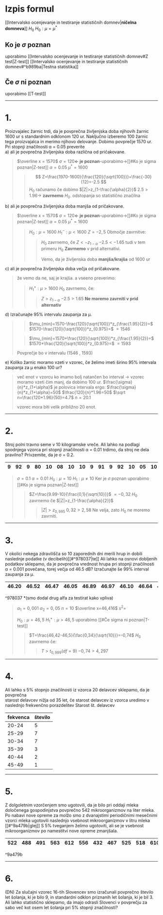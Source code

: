 # Izpis formul
[[Intervalsko ocenjevanje in testiranje statističnih domnev|**ničelna domneva**]] $H_0$
$H_0:\mu = \mu^*$

## Ko je $\sigma$ poznan
uporabimo [[Intervalsko ocenjevanje in testiranje statističnih domnev#Z test|Z-test]]
[[Intervalsko ocenjevanje in testiranje statističnih domnev#^b989ba|Testna statistika]]

## Če $\sigma$ ni poznan 
uporabimo [[T-test]]

---

# 1.
Proizvajalec žarnic trdi, da je povprečna življenjska doba njihovih žarnic 1600 ur s standardnim odklonom 120 ur. Naključno izberemo 100 žarnic tega proizvajalca in merimo njihovo delovanje. Dobimo povprečje 1570 ur. Pri stopnji značilnosti α = 0.05 preverite  
a) ali je povprečna življenjska doba različna od pričakovane.  
	
>$\overline x = 1570$
>$\sigma= 120$**<- je poznan**-uporabimo->[[#Ko je sigma poznan|Z-test]]
>$\alpha=0.05$
>$\mu^*=1600$
>> $$
Z=\frac{1970-1600}{\frac{120}{\sqrt{100}}}=\frac{-30}{12}=-2.5
>> $$
>> $H_0$ računamo če dobimo $|Z|>z_{1-\frac{\alpha}{2}}$
>> $2.5>1.96$-> **zavrnemo** $H_0$. odstopanja so statistično značilna

b) ali je povprečna življenjska doba manjša od pričakovane.  
>$\overline x = 1570$
>$\sigma= 120$**<- je poznan**-uporabimo->[[#Ko je sigma poznan|Z-test]]
>$\alpha=0.05$
>$\mu^*=1600$
>>$H_0:\mu=1600$
>>$H_1^-:\mu<1600$
>>$Z=-2,5$
>>Območje zavrnitve:
>>>$H_0$ zavrnemo, če $Z<-z_{1-\alpha}$
>>>$-2.5<-1.65$
>>>tudi v tem primeru $H_0$ **Zavrnemo** v prid alternativi. 
>>>
>>>Vemo, da je življenska doba **manjša/krajša** od 1600 ur

c) ali je povprečna življenjska doba večja od pričakovane.  
>že vemo da ne, saj je krajša. a vseeno preverimo:
>>$H_1^+:\mu>1600$
>>$H_0$ zavrnemo, če:
>>>$Z>z_{1-\alpha}$
>>>$-2.5>1.65$
>>>**Ne moremo zavrniti v prid alternativ** 


d) Izračunajte 95% intervalu zaupanja za μ.  
>>$\mu_{min}=1570-\frac{120}{\sqrt{100}}*z_{\frac{1.95}{2}}=$
>>$1570-\frac{120}{\sqrt{100}}*z_{0.975}=$
>>$=1546$
>
>>$\mu_{min}=1570+\frac{120}{\sqrt{100}}*z_{\frac{1.95}{2}}=$
>>$1570+\frac{120}{\sqrt{100}}*z_{0.975}=$
>>$=1593$
>
>Povprečje bo v intervalu $(1546\ ,\ 1593)$

e) Koliko žarnic moramo vzeti v vzorec, če želimo imeti širino 95% intervala zaupanja za μ enako 100 ur?  
>več enot v vzorcu ko imamo bolj natančen bo interval -> vzorec moramo vzeti čim manj, da dobimo 100 ur.
>$\frac{\sigma}{n}*z_{1+\alpha}$ je polovica intervala ergo:
>$\frac{\sigma}{n}*z_{1+\alpha}=50$
>$\frac{120}{n}*1.96=50$
>$\sqrt n=\frac{120*1.96}{50}=4.7$
>$n=20.1$
>
>vzorec mora biti velik približno 20 enot.

---

# 2.
Stroj polni travno seme v 10 kilogramske vreče. Ali lahko na podlagi spodnjega vzorca pri stopnji značilnosti α = 0.01 trdimo, da stroj ne dela pravilno? Privzemite, da je σ = 0.2.  

| 9   | 92  | 9   | 80  | 10  | 08  | 10  | 10  | 9   | 91  | 9   | 92  | 10  | 05  | 10  | 03  | 9   | 99  | 10  | 07  | 
| --- | --- | --- | --- | --- | --- | --- | --- | --- | --- | --- | --- | --- | --- | --- | --- | --- | --- | --- | --- |

>$\sigma =0.1$
>$\alpha =0.01$
>$H_0:\mu=10$
>$H_1:\mu \ne10$
>Ker je $\sigma$ poznan uporabimo [[#Ko je sigma poznan|Z-test]]
>>$Z=\frac{9.99-10}{\frac{0,1}{\sqrt{10}}}$
>>$=-0,32$
>>$H_0$ zavrnemo če $|Z|>z_{1-\frac{\alpha}{2}}$
>>>$|Z|>z_{0,995}$
>>>$0,32>2,58$
>>>Ne velja, zato $H_0$ ne moremo zavrniti.


---

# 3.
V okolici nekega zdravilišča so 10 zaporednih dni merili hrup in dobili naslednje podatke (v decibelih)[[#^978037|te]]  Ali lahko na osnovi dobljenih podatkov sklepamo, da je povprečna vrednost hrupa pri stopnji značilnosti α = 0.001 povečana, torej večja od 46.5 dB? Izračunajte še 99% interval zaupanja za μ.

| 46.20 | 46.52 | 46.47 | 46.05 | 46.89 | 46.97 | 46.10 | 46.64 | 46.29 | 46.03 |
| ----- | ----- | ----- | ----- | ----- | ----- | ----- | ----- | ----- | ----- |

^978037
\*(smo dodal drug alfa za testirat kako vpliva)
>$\alpha_1=0,001$
>$\alpha_2=0,05$
>$n=10$
>$\overline x=46,416$
>$s^2=$
>
>$H_0:\mu=46,5$
>$H_1^+:\mu>46,5$
>uporabimo [[#Če sigma ni poznan|T-test]]
>>$T=\frac{46,42-46,5}{\fac{0,34}{\sqrt{10}}}=-0,74$
>>$H_0$ zavrnemo če:
>>>$T>t_{0,999}(df=9)$
>>>$-0,74>4,297$

---

# 4.
Ali lahko s 5% stopnjo značilnosti iz vzorca 20 delavcev sklepamo, da je povprečna  
starost delavcev nižja od 35 let, če starost delavcev iz vzorca uredimo v naslednjo frekvenčno porazdelitev Starost št. delavcev

| fekvenca | število | 
| -------- | ------- |
| 20-24    | 5       |
| 25-29    | 7       |
| 30-34    | 7       |
| 35-39    | 3       |
| 40-44    | 2       |
| 45-49    | 1       |

>


---

# 5.
Z dolgoletnim vzorčenjem smo ugotovili, da je bilo pri oddaji mleka določenega gospodinjstva povprečno 542 mikroorganizmov na liter mleka. Po nabavi nove opreme za molžo smo z dvanajstimi periodičnimi mesečnimi vzorci mleka ugotovili naslednjo vsebnost mikroorganizmov v litru mleka [[#^9a479b|glej]] 
S 5% tveganjem želimo ugotoviti, ali se je vsebnost mikroorganizmov po namestitvi nove opreme zmanjšala.  

| 522 | 488 | 491 | 563 | 612 | 556 | 432 | 467 | 525 | 518 | 610 | 429 |
| --- | --- | --- | --- | --- | --- | --- | --- | --- | --- | --- | --- |

^9a479b

>

---

# 6.
(DN) Za slučajni vzorec 16-tih Slovencev smo izračunali povprečno število let šolanja, ki je bilo 9, in standardni odklon priznanih let šolanja, ki je bil 3. Ali lahko statistično sklepamo, da imajo odrasli Slovenci v povprečju za sabo več kot osem let šolanja pri 5% stopnji značilnosti?  

>